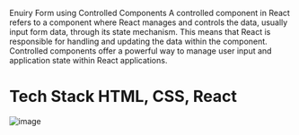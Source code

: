 Enuiry Form using Controlled Components
A controlled component in React refers to a component where React manages and controls the data, usually input form data, through its state mechanism. This means that React is responsible for handling and updating the data within the component. Controlled components offer a powerful way to manage user input and application state within React applications.

Tech Stack
HTML, CSS, React
=======
![image](https://github.com/Jashandeep123/Controlled_Components_React/assets/102272261/acfc7f5d-30a6-42c0-ab21-bc4d54e74f7a)


